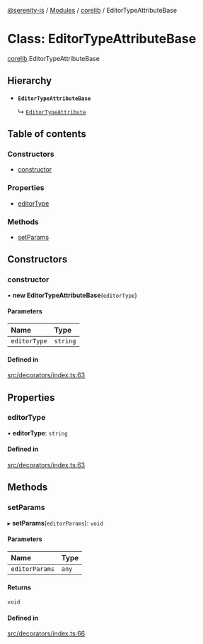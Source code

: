 [@serenity-is](../README.md) / [Modules](../modules.md) / [corelib](../modules/corelib.md) / EditorTypeAttributeBase

# Class: EditorTypeAttributeBase

[corelib](../modules/corelib.md).EditorTypeAttributeBase

## Hierarchy

- **`EditorTypeAttributeBase`**

  ↳ [`EditorTypeAttribute`](corelib.EditorTypeAttribute.md)

## Table of contents

### Constructors

- [constructor](corelib.EditorTypeAttributeBase.md#constructor)

### Properties

- [editorType](corelib.EditorTypeAttributeBase.md#editortype)

### Methods

- [setParams](corelib.EditorTypeAttributeBase.md#setparams)

## Constructors

### constructor

• **new EditorTypeAttributeBase**(`editorType`)

#### Parameters

| Name | Type |
| :------ | :------ |
| `editorType` | `string` |

#### Defined in

[src/decorators/index.ts:63](https://github.com/serenity-is/serenity/blob/master/packages/corelib/src/decorators/index.ts#L63)

## Properties

### editorType

• **editorType**: `string`

#### Defined in

[src/decorators/index.ts:63](https://github.com/serenity-is/serenity/blob/master/packages/corelib/src/decorators/index.ts#L63)

## Methods

### setParams

▸ **setParams**(`editorParams`): `void`

#### Parameters

| Name | Type |
| :------ | :------ |
| `editorParams` | `any` |

#### Returns

`void`

#### Defined in

[src/decorators/index.ts:66](https://github.com/serenity-is/serenity/blob/master/packages/corelib/src/decorators/index.ts#L66)
